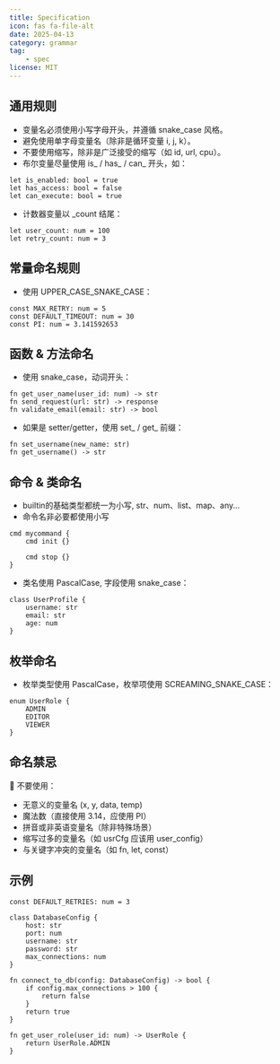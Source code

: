 ```yaml
---
title: Specification
icon: fas fa-file-alt
date: 2025-04-13
category: grammar
tag: 
    - spec
license: MIT
---
```


## 通用规则

* 变量名必须使用小写字母开头，并遵循 snake_case 风格。
* 避免使用单字母变量名（除非是循环变量 i, j, k）。
* 不要使用缩写，除非是广泛接受的缩写（如 id, url, cpu）。
* 布尔变量尽量使用 is_ / has_ / can_ 开头，如：
```hulo
let is_enabled: bool = true
let has_access: bool = false
let can_execute: bool = true
```
* 计数器变量以 _count 结尾：
```hulo
let user_count: num = 100
let retry_count: num = 3
```

## 常量命名规则
* 使用 UPPER_CASE_SNAKE_CASE：
```hulo
const MAX_RETRY: num = 5
const DEFAULT_TIMEOUT: num = 30
const PI: num = 3.141592653
```

## 函数 & 方法命名
* 使用 snake_case，动词开头：
```hulo
fn get_user_name(user_id: num) -> str
fn send_request(url: str) -> response
fn validate_email(email: str) -> bool
```
* 如果是 setter/getter，使用 set_ / get_ 前缀：
```hulo
fn set_username(new_name: str)
fn get_username() -> str
```

## 命令 & 类命名
* builtin的基础类型都统一为小写, str、num、list、map、any...
* 命令名非必要都使用小写
```hulo
cmd mycommand {
    cmd init {}

    cmd stop {}
}
```
* 类名使用 PascalCase, 字段使用 snake_case：
```hulo
class UserProfile {
    username: str
    email: str
    age: num
}
```

## 枚举命名
* 枚举类型使用 PascalCase，枚举项使用 SCREAMING_SNAKE_CASE：
```
enum UserRole {
    ADMIN
    EDITOR
    VIEWER
}
```

## 命名禁忌
🚫 不要使用：

* 无意义的变量名 (x, y, data, temp)
* 魔法数（直接使用 3.14，应使用 PI）
* 拼音或非英语变量名（除非特殊场景）
* 缩写过多的变量名（如 usrCfg 应该用 user_config）
* 与关键字冲突的变量名（如 fn, let, const）

## 示例
```hulo
const DEFAULT_RETRIES: num = 3

class DatabaseConfig {
    host: str
    port: num
    username: str
    password: str
    max_connections: num
}

fn connect_to_db(config: DatabaseConfig) -> bool {
    if config.max_connections > 100 {
        return false
    }
    return true
}

fn get_user_role(user_id: num) -> UserRole {
    return UserRole.ADMIN
}
```